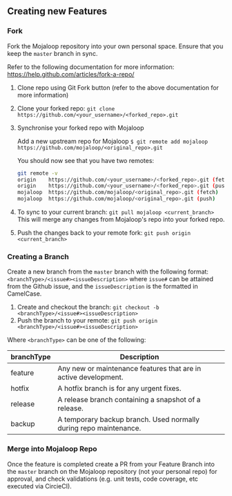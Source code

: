 ## Creating new Features ## 

### Fork ###

Fork the Mojaloop repository into your own personal space.
Ensure that you keep the `master` branch in sync.

Refer to the following documentation for more information: https://help.github.com/articles/fork-a-repo/

1. Clone repo using Git Fork button (refer to the above documentation for more information)

2. Clone your forked repo: `git clone https://github.com/<your_username>/<forked_repo>.git`

3. Synchronise your forked repo with Mojaloop
    
     Add a new upstream repo for Mojaloop `$ git remote add mojaloop https://github.com/mojaloop/<original_repo>.git`

    You should now see that you have two remotes:
    ```bash
    git remote -v
    origin    https://github.com/<your_username>/<forked_repo>.git (fetch)
    origin    https://github.com/<your_username>/<forked_repo>.git (push)
    mojaloop  https://github.com/mojaloop/<original_repo>.git (fetch)
    mojaloop  https://github.com/mojaloop/<original_repo>.git (push)
    ```
4. To sync to your current branch: `git pull mojaloop <current_branch>`
    This will merge any changes from Mojaloop's repo into your forked repo.

5. Push the changes back to your remote fork: `git push origin <current_branch>`

### Creating a Branch ###

Create a new branch from the `master` branch with the following format:
`<branchType>/<issue#><issueDescription>` where `issue#` can be attained from the Github issue, and the `issueDescription` is the formatted in CamelCase.

1. Create and checkout the branch: `git checkout -b <branchType>/<issue#><issueDescription>` 
2. Push the branch to your remote: `git push origin <branchType>/<issue#><issueDescription>`

Where `<branchType>` can be one of the following:

| branchType                | Description  |
| -------------             | ------------- | 
| feature | Any new or maintenance features that are in active development. |
| hotfix | A hotfix branch is for any urgent fixes. |
| release | A release branch containing a snapshot of a release. |
| backup | A temporary backup branch. Used normally during repo maintenance. | 
 

### Merge into Mojaloop Repo ###

Once the feature is completed create a PR from your Feature Branch into the `master` branch on the Mojaloop repository (not your personal repo) for approval, and check validations (e.g. unit tests, code coverage, etc executed via CircieCI).
